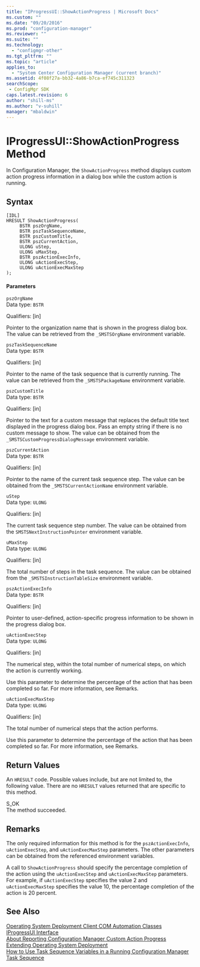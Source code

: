 ```yaml
---
title: "IProgressUI::ShowActionProgress | Microsoft Docs"
ms.custom: ""
ms.date: "09/20/2016"
ms.prod: "configuration-manager"
ms.reviewer: ""
ms.suite: ""
ms.technology:
  - "configmgr-other"
ms.tgt_pltfrm: ""
ms.topic: "article"
applies_to:
  - "System Center Configuration Manager (current branch)"
ms.assetid: 4f08f27a-bb32-4a86-b7ca-ef745c311323searchScope: - ConfigMgr SDK
caps.latest.revision: 6
author: "shill-ms"
ms.author: "v-suhill"
manager: "mbaldwin"
---
```

# IProgressUI::ShowActionProgress Method
In Configuration Manager, the `ShowActionProgress` method displays custom action progress information in a dialog box while the custom action is running.  

## Syntax  

```  
[IDL]  
HRESULT ShowActionProgress(  
     BSTR pszOrgName,  
     BSTR pszTaskSequenceName,  
     BSTR pszCustomTitle,  
     BSTR pszCurrentAction,  
     ULONG uStep,  
     ULONG uMaxStep,  
     BSTR pszActionExecInfo,  
     ULONG uActionExecStep,  
     ULONG uActionExecMaxStep  
);  
```  

#### Parameters  
 `pszOrgName`  
 Data type: `BSTR`  

 Qualifiers: [in]  

 Pointer to the organization name that is shown in the progress dialog box. The value can be retrieved from the `_SMSTSOrgName` environment variable.  

 `pszTaskSequenceName`  
 Data type: `BSTR`  

 Qualifiers: [in]  

 Pointer to the name of the task sequence that is currently running. The value can be retrieved from the `_SMSTSPackageName` environment variable.  

 `pszCustomTitle`  
 Data type: `BSTR`  

 Qualifiers: [in]  

 Pointer to the text for a custom message that replaces the default title text displayed in the progress dialog box. Pass an empty string if there is no custom message to show. The value can be obtained from the `_SMSTSCustomProgressDialogMessage` environment variable.  

 `pszCurrentAction`  
 Data type: `BSTR`  

 Qualifiers: [in]  

 Pointer to the name of the current task sequence step. The value can be obtained from the `_SMSTSCurrentActionName` environment variable.  

 `uStep`  
 Data type: `ULONG`  

 Qualifiers: [in]  

 The current task sequence step number. The value can be obtained from the `SMSTSNextInstructionPointer` environment variable.  

 `uMaxStep`  
 Data type: `ULONG`  

 Qualifiers: [in]  

 The total number of steps in the task sequence. The value can be obtained from the `_SMSTSInstructionTableSize` environment variable.  

 `pszActionExecInfo`  
 Data type: `BSTR`  

 Qualifiers: [in]  

 Pointer to user-defined, action-specific progress information to be shown in the progress dialog box.  

 `uActionExecStep`  
 Data type: `ULONG`  

 Qualifiers: [in]  

 The numerical step, within the total number of numerical steps, on which the action is currently working.  

 Use this parameter to determine the percentage of the action that has been completed so far. For more information, see Remarks.  

 `uActionExecMaxStep`  
 Data type: `ULONG`  

 Qualifiers: [in]  

 The total number of numerical steps that the action performs.  

 Use this parameter to determine the percentage of the action that has been completed so far. For more information, see Remarks.  

## Return Values  
 An `HRESULT` code. Possible values include, but are not limited to, the following value. There are no `HRESULT` values returned that are specific to this method.  

 S_OK  
 The method succeeded.  

## Remarks  
 The only required information for this method is for the `pszActionExecInfo`, `uActionExecStep`, and `uActionExecMaxStep` parameters. The other parameters can be obtained from the referenced environment variables.  

 A call to `ShowActionProgress` should specify the percentage completion of the action using the `uActionExecStep` and `uActionExecMaxStep` parameters. For example, if `uActionExecStep` specifies the value 2 and `uActionExecMaxStep` specifies the value 10, the percentage completion of the action is 20 percent.  

## See Also  
 [Operating System Deployment Client COM Automation Classes](../../../../../develop/reference/core/clients/client-classes/operating-system-deployment-client-com-automation-classes.md)   
 [IProgressUI Interface](../../../../../develop/reference/core/clients/client-classes/iprogressui-interface.md)   
 [About Reporting Configuration Manager Custom Action Progress](../../../../../develop/osd/about-reporting-configuration-manager-custom-action-progress.md)   
 [Extending Operating System Deployment](../../../../../develop/osd/extending-operating-system-deployment.md)   
 [How to Use Task Sequence Variables in a Running Configuration Manager Task Sequence](../../../../../develop/osd/how-to-use-task-sequence-variables-in-a-running-task-sequence.md)

